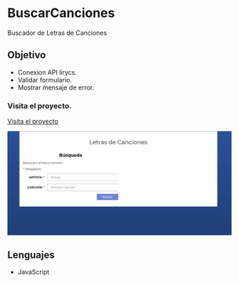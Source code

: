 # BuscarCanciones
Buscador de Letras de Canciones

## Objetivo
+ Conexion API lirycs.
+ Validar formulario.
+ Mostrar mensaje de error.



### Visita el proyecto.
[Visita el proyecto](https://miguelpl32.github.io/BuscarCanciones/)

![](portada-canciones.jpg)

## Lenguajes
+ JavaScript
